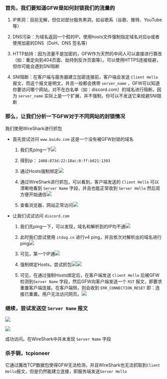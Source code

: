 ### 首先，我们要知道GFW是如何封锁我们的流量的

1. IP黑洞：目前无解，但仅对部分服务黑洞，如谷歌系（谷歌、推特、YouTube等）
  
2. DNS污染：为域名返回一个假的IP。使用hosts文件强制指定域名对应ip或者使用加密的DNS（DoH、DNS 签名等）
  
3. HTTP劫持：因为流量不是加密的，GFW作为天然的中间人可以直接进行篡改（如：重定向到404页面、劫持到反诈页面等）。可以使用HTTPS连接规避，但你可能会遇到SNI阻断
  
4. SNI阻断：在客户端与服务器建立加密连接前，客户端会发送 `Client Hello` 报文，而这个报文是明文，并且一般都会携带 `server_name` ，GFW可以知道你要访问哪个网站，对不在白名单（如：discord.com）的域名进行阻断。因为 `server_name` 实际上是一个扩展，并不强制，你可以不发送它来规避SNI阻断
  

### 那么，让我们分析一下GFW对于不同网站的封锁情况

我们使用WireShark进行抓包

- 首先尝试访问 `www.baidu.com` 这是一个没有被GFW封锁的域名
  
  1. 我们先ping一下![](file://C:\Users\admin\Desktop\cf_fuwari_blog\src\content\posts\assets\images\2024-10-21-20-16-48-image.png?msec=1729583762615)
    
  2. 得到ip： `2408:873d:22:18ac:0:ff:b021:1393`
    
  3. 通过Hosts强制绑定![](file://C:\Users\admin\Desktop\cf_fuwari_blog\src\content\posts\assets\images\2024-10-21-20-18-10-image.png?msec=1729583762625)
    
  4. 通过WireShark进行抓包，可以看到，客户端发送的 `Client Hello` 可以清晰地看到 `Server Name` 字段，并且也能正常收到 `Server Hello` 然后双方便开始通信![](file://C:\Users\admin\Desktop\cf_fuwari_blog\src\content\posts\assets\images\2024-10-21-20-24-03-image.png?msec=1729583762657)
    
  5. 查看浏览器，网站正常访问![](file://C:\Users\admin\Desktop\cf_fuwari_blog\src\content\posts\assets\images\2024-10-21-20-35-29-image.png?msec=1729583762632)
    
- 让我们试试访问 `discord.com`
  
  1. 我们先ping一下，可以发现，域名和解析到的IP均不通![](file://C:\Users\admin\Desktop\cf_fuwari_blog\src\content\posts\assets\images\2024-10-21-20-27-57-image.png?msec=1729583762625)
    
  2. 此时我们尝试使用 `itdog.cn` 进行v4 ping，并且依次对解析出的域名进行ping![](file://C:\Users\admin\Desktop\cf_fuwari_blog\src\content\posts\assets\images\2024-10-21-20-28-51-image.png?msec=1729583762641)
    
  3. 可见，第一个IP通![](file://C:\Users\admin\Desktop\cf_fuwari_blog\src\content\posts\assets\images\2024-10-21-20-29-40-image.png?msec=1729583762616)
    
  4. 强制绑定Hosts，尝试抓包![](file://C:\Users\admin\Desktop\cf_fuwari_blog\src\content\posts\assets\images\2024-10-21-20-35-58-image.png?msec=1729583762631)![](file://C:\Users\admin\Desktop\cf_fuwari_blog\src\content\posts\assets\images\2024-10-21-20-31-49-image.png?msec=1729583762657)
    
  5. 可见，在通过强制Hosts绑定后，在客户端发送 `Client Hello` 后被GFW检测到`Server Name` 字段，然后GFW向客户端发送一个 `RST` 报文，即要求重置客户端连接。在客户端侧，则会收到 `ERR_CONNECTION_RESET` 即：连接已重置。用户无法访问网页。![](file://C:\Users\admin\Desktop\cf_fuwari_blog\src\content\posts\assets\images\2024-10-21-20-33-23-image.png?msec=1729583762625)
    

### 继续，尝试发送空 `Server Name` 报文

![](file://C:\Users\admin\Desktop\cf_fuwari_blog\src\content\posts\assets\images\2024-10-21-20-41-37-image.png?msec=1729583762657)

![](file://C:\Users\admin\Desktop\cf_fuwari_blog\src\content\posts\assets\images\2024-10-21-20-41-54-image.png?msec=1729583762679)

成功访问。在WireShark中并未发现 `Server Name` 字段

### 杀手锏，tcpioneer

它通过魔改TCP数据包使得GFW无法检测，并且WireShark也无法抓取到`Client Hello`报文，但是仍然能建立连接，即服务端发送`Server Hello`
